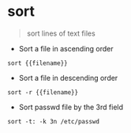 # sort

> sort lines of text files

- Sort a file in ascending order

`sort {{filename}}`

- Sort a file in descending order

`sort -r {{filename}}`

- Sort passwd file by the 3rd field

`sort -t: -k 3n /etc/passwd `
